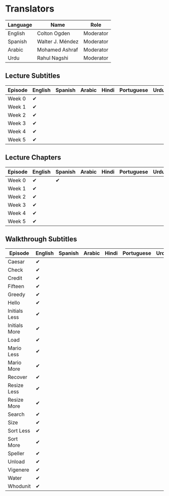 # Translators

| Language      | Name             | Role          |
| ------------- | ---------------- | ------------- |
| English       | Colton Ogden     | Moderator     |
| Spanish       | Walter J. Méndez | Moderator     |
| Arabic        | Mohamed Ashraf   | Moderator     |
| Urdu          | Rahul Nagshi     | Moderator     |

## Lecture Subtitles

| Episode       | English       | Spanish       | Arabic        | Hindi         | Portuguese    | Urdu          |
| ------------- | ------------- | ------------- | ------------- | ------------- | ------------- | ------------- |
| Week 0        | &#10004;      |               |               |               |               |               |
| Week 1        | &#10004;      |               |               |               |               |               |
| Week 2        | &#10004;      |               |               |               |               |               |
| Week 3        | &#10004;      |               |               |               |               |               |
| Week 4        | &#10004;      |               |               |               |               |               |
| Week 5        | &#10004;      |               |               |               |               |               |


## Lecture Chapters

| Episode       | English       | Spanish       | Arabic        | Hindi         | Portuguese    | Urdu          |
| ------------- | ------------- | ------------- | ------------- | ------------- | ------------- | ------------- |
| Week 0        | &#10004;      | &#10004;      |               |               |               |               |
| Week 1        | &#10004;      |               |               |               |               |               |
| Week 2        | &#10004;      |               |               |               |               |               |
| Week 3        | &#10004;      |               |               |               |               |               |
| Week 4        | &#10004;      |               |               |               |               |               |
| Week 5        | &#10004;      |               |               |               |               |               |


## Walkthrough Subtitles

| Episode       | English       | Spanish       | Arabic        | Hindi         | Portuguese    | Urdu          |
| ------------- | ------------- | ------------- | ------------- | ------------- | ------------- | ------------- |
| Caesar        | &#10004;      |               |               |               |               |               |
| Check         | &#10004;      |               |               |               |               |               |
| Credit        | &#10004;      |               |               |               |               |               |
| Fifteen       | &#10004;      |               |               |               |               |               |
| Greedy        | &#10004;      |               |               |               |               |               |
| Hello         | &#10004;      |               |               |               |               |               |
| Initials Less | &#10004;      |               |               |               |               |               |
| Initials More | &#10004;      |               |               |               |               |               |
| Load          | &#10004;      |               |               |               |               |               |
| Mario Less    | &#10004;      |               |               |               |               |               |
| Mario More    | &#10004;      |               |               |               |               |               |
| Recover       | &#10004;      |               |               |               |               |               |
| Resize Less   | &#10004;      |               |               |               |               |               |
| Resize More   | &#10004;      |               |               |               |               |               |
| Search        | &#10004;      |               |               |               |               |               |
| Size          | &#10004;      |               |               |               |               |               |
| Sort Less     | &#10004;      |               |               |               |               |               |
| Sort More     | &#10004;      |               |               |               |               |               |
| Speller       | &#10004;      |               |               |               |               |               |
| Unload        | &#10004;      |               |               |               |               |               |
| Vigenere      | &#10004;      |               |               |               |               |               |
| Water         | &#10004;      |               |               |               |               |               |
| Whodunit      | &#10004;      |               |               |               |               |               |
